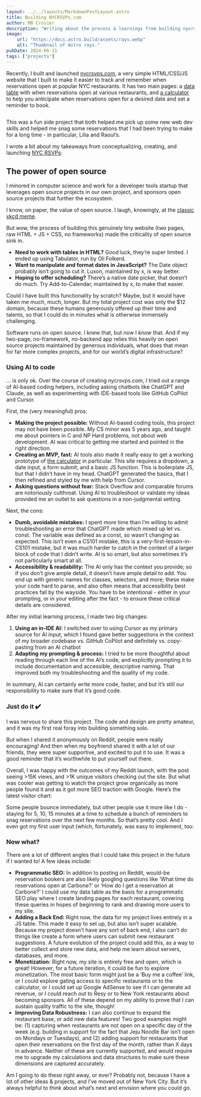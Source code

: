 ```yaml
---
layout: ../../layouts/MarkdownPostLayout.astro
title: Building NYCRSVPs.com
author: MB Crosier
description: "Writing about the process & learnings from building nycrsvps.com"
image:
    url: "https://docs.astro.build/assets/rays.webp"
    alt: "Thumbnail of Astro rays."
pubDate: 2024-06-11
tags: ["projects"]
---
```


Recently, I built and launched [nycrsvps.com](https://wwww.nycrsvps.com), a very simple HTML/CSS/JS website that I built to make it easier to track and remember when reservations open at popular NYC restaurants. It has two main pages: a [data table](https://wwww.nycrsvps.com) with when reservations open at various restaurants, and [a calculator](https://www.nycrsvps.com/reservation-open-date-calculator) to help you anticipate when reservations open for a desired date and set a reminder to book.

<image of site>

This was a fun side project that both helped me pick up some new web dev skills and helped me snag some reservations that I had been trying to make for a long time - in particular, Lilia and Raoul’s. 

I wrote a bit about my takeaways from conceptualizing, creating, and launching [NYC RSVPs](https://wwww.nycrsvps.com):

## The power of open source

I minored in computer science and work for a developer tools startup that leverages open source projects in our own project, and sponsors open source projects that further the ecosystem. 

I know, on paper, the value of open source. I laugh, knowingly, at the [classic xkcd meme](https://xkcd.com/2347/).

But wow, the process of building this genuinely tiny website (two pages, raw HTML + JS + CSS, no frameworks) made the criticality of open source sink in.

- **Need to work with tables in HTML?** Good luck, they’re super limited. I ended up using Tabulator, run by Oli Folkerd.
- **Want to manipulate and format dates in JavaScript?** The Date object probably isn’t going to cut it. Luxon, maintained by x, is way better.
- **Hoping to offer scheduling?** There’s a native date picker, that doesn’t do much. Try Add-to-Calendar, maintained by x, to make that easier.

Could I have built this functionality by scratch? Maybe, but it would have taken me much, much, longer. But my total project cost was only the $12 domain, because these humans generously offered up their time and talents, so that I could do in minutes what is otherwise immensely challenging.

Software runs on open source. I knew that, but now I *know* that. And if my two-page, no-framework, no-backend app relies this heavily on open source projects maintained by generous individuals, what does that mean for far more complex projects, and for our world’s digital infrastructure? 

### Using AI to code

… is only ok. Over the course of creating nycrsvps.com, I tried out a range of AI-based coding helpers, including asking chatbots like ChatGPT and Claude, as well as experimenting with IDE-based tools like GitHub CoPilot and Cursor.

First, the (very meaningful) pros:

- **Making the project possible:** Without AI-based coding tools, this project may not have been possible. My CS minor was 5 years ago, and taught me about pointers in C and NP Hard problems, not about web development. AI was critical to getting me started and pointed in the right direction.
- **Creating an MVP, fast:** AI tools also made it really easy to get a working prototype of [the calculator](https://www.nycrsvps.com/reservation-open-date-calculator) in particular. This site requires a dropdown, a date input, a form submit, and a basic JS function. This is boilerplate JS, but that I didn’t have in my head. ChatGPT generated the basics, that I then refined and styled by me with help from Cursor.
- **Asking questions without fear:** Stack Overflow and comparable forums are notoriously cutthroat. Using AI to troubleshoot or validate my ideas provided me an outlet to ask questions in a non-judgmental setting.

Next, the cons:

- **Dumb, avoidable mistakes:** I spent more time than I’m willing to admit troubleshooting an error that ChatGPT made which mixed up let vs. const. The variable was defined as a const, so wasn’t changing as expected. This isn’t even a CS101 mistake, this is a very-first-lesson-in-CS101 mistake, but it was much harder to catch in the context of a larger block of code that I didn’t write. AI is so smart, but also sometimes it’s not particularly smart at all.
- **Accessibility & readability:** The AI only has the context you provide; so if you don’t give ample detail, it doesn’t have ample detail to add. You end up with generic names for classes, selectors, and more; these make your code hard to parse, and also often means that accessibility best practices fall by the wayside. You have to be intentional - either in your prompting, or in your editing after the fact - to ensure these critical details are considered.

After my initial learning process, I made two big changes:

1. **Using an in-IDE AI:** I switched over to using Cursor as my primary source for AI input, which I found gave better suggestions in the context of my broader codebase vs. GitHub CoPilot and definitely vs. copy-pasting from an AI chatbot 
2. **Adapting my prompting & process:** I tried to be more thoughtful about reading through each line of the AI’s code, and explicitly prompting it to include documentation and accessible, descriptive naming. That improved both my troubleshooting and the quality of my code.

In summary, AI can certainly write more code, faster, and but it’s still our responsibility to make sure that it’s good code.

### Just do it ✔️

I was nervous to share this project. The code and design are pretty amateur, and it was my first real foray into building something solo.

But when I shared it anonymously on Reddit, people were really encouraging! And then when my boyfriend shared it with a lot of our friends, they were super supportive, and excited to put it to use.  It was a good reminder that it’s worthwhile to put yourself out there. 

Overall, I was happy with the outcomes of my Reddit launch, with the post seeing >15K views, and >1K unique visitors checking out the site. But what was cooler was getting to watch the project grow organically as more people found it and as it got more SEO traction with Google. Here’s the latest visitor chart:

<to add>

Some people bounce immediately, but other people use it more like I do - staying for 5, 10, 15 minutes at a time to schedule a bunch of reminders to snag reservations over the next few months. So that’s pretty cool. And I even got my first user input (which, fortunately, was easy to implement, too:

<pic of email>

### Now what?

There are a lot of different angles that I could take this project in the future if I wanted to!  A few ideas include:

- **Programmatic SEO:** In addition to posting on Reddit, would-be reservation bookers are also likely googling questions like ‘What time do reservations open at Carbone?’ or ‘How do I get a reservation at Carbone?’ I could use my data table as the basis for a programmatic SEO play where I create landing pages for each restaurant, covering these queries in hopes of beginning to rank and drawing more users to my site.
- **Adding a Back End:** Right now, the data for my project lives entirely in a JS table. This made it easy to set up, but also isn’t super scalable. Because my project doesn’t have any sort of back end, I also can’t do things like create a form where users can submit new restaurant suggestions. A future evolution of the project could add this, as a way to better collect and store new data, and help me learn about servers, databases, and more.
- **Monetization:** Right now, my site is entirely free and open, which is great! However, for a future iteration, it could be fun to explore monetization. The most basic form might just be a ‘Buy me a coffee’ link, or I could explore gating access to specific restaurants or to the calculator, or I could set up Google AdSense to see if I can generate ad revenue, or I could reach out to Resy or to New York restaurants about becoming sponsors. All of these depend on my ability to prove that I can sustain quality traffic to the site, though!
- **Improving Data Robustness:** I can also continue to expand the restaurant base, or add new data features! Two good examples might be: (1) capturing when restaurants are not open on a specific day of the week (e.g. building in support for the fact that Jeju Noodle Bar isn’t open on Mondays or Tuesdays), and (2) adding support for restaurants that open their reservations on the first day of the month, rather than X days in advance. Neither of these are currently supported, and would require me to upgrade my calculations and data structures to make sure these dimensions are captured accurately.

Am I going to do these right away, or ever? Probably not, because I have a lot of other ideas & projects, and I’ve moved out of New York City. But it’s always helpful to think about what’s next and envision where you could go.